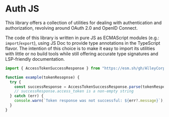 # Auth JS

This library offers a collection of utilities for dealing with authentication and authorization, revolving around OAuth 2.0 and OpenID Connect.

The code of this library is written in pure JS as ECMAScript modules (e.g.: `import`/`export`), using JS Doc to provide type annotations in the TypeScript flavor. The intention of this choice is to make it easy to import its utilities with little or no build tools while still offering accurate type signatures and LSP-friendly documentation.

```ts
import { AccessTokenSuccessResponse } from "https://esm.sh/gh/AlleyCorpNord/auth-js/oauth-2.0.js";

function example(tokenResopnse) {
  try {
    const successResponse = AccessTokenSuccessResponse.parse(tokenResponse);
    // successResponse.access_token is a non-empty string
  } catch (err) {
    console.warn(`Token response was not successful: ${err?.message}`);
  }
}
```

